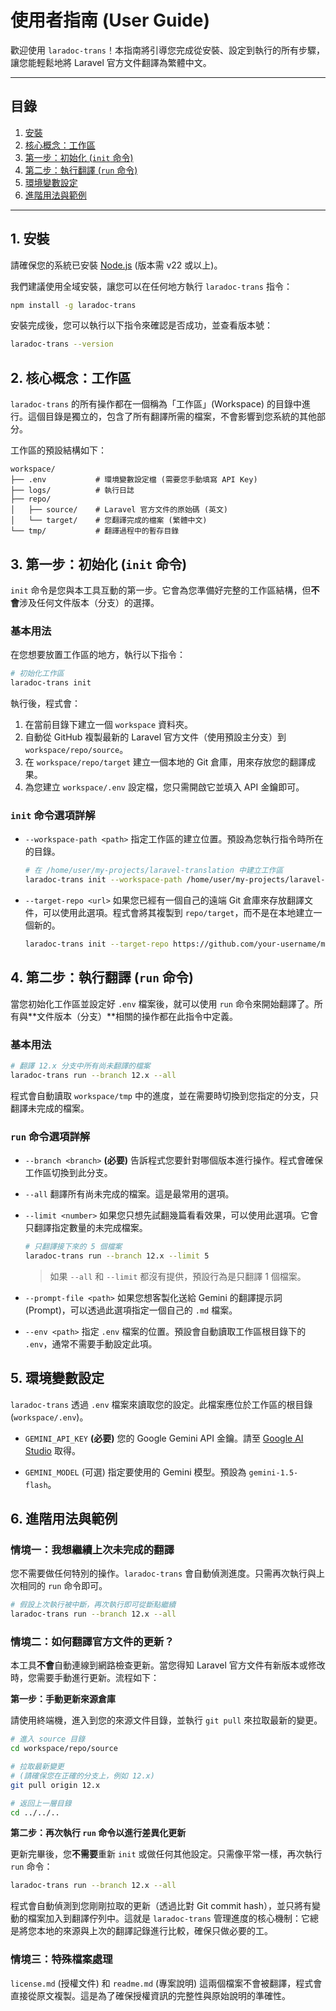 # 使用者指南 (User Guide)

歡迎使用 `laradoc-trans`！本指南將引導您完成從安裝、設定到執行的所有步驟，讓您能輕鬆地將 Laravel 官方文件翻譯為繁體中文。

---

## 目錄

1.  [安裝](#1-安裝)
2.  [核心概念：工作區](#2-核心概念工作區)
3.  [第一步：初始化 (`init` 命令)](#3-第一步初始化-init-命令)
4.  [第二步：執行翻譯 (`run` 命令)](#4-第二步執行翻譯-run-命令)
5.  [環境變數設定](#5-環境變數設定)
6.  [進階用法與範例](#6-進階用法與範例)

---

## 1. 安裝

請確保您的系統已安裝 [Node.js](https://nodejs.org/) (版本需 v22 或以上)。

我們建議使用全域安裝，讓您可以在任何地方執行 `laradoc-trans` 指令：

```bash
npm install -g laradoc-trans
```

安裝完成後，您可以執行以下指令來確認是否成功，並查看版本號：
```bash
laradoc-trans --version
```

## 2. 核心概念：工作區

`laradoc-trans` 的所有操作都在一個稱為「工作區」(Workspace) 的目錄中進行。這個目錄是獨立的，包含了所有翻譯所需的檔案，不會影響到您系統的其他部分。

工作區的預設結構如下：

```
workspace/
├── .env           # 環境變數設定檔 (需要您手動填寫 API Key)
├── logs/          # 執行日誌
├── repo/
│   ├── source/    # Laravel 官方文件的原始碼 (英文)
│   └── target/    # 您翻譯完成的檔案 (繁體中文)
└── tmp/           # 翻譯過程中的暫存目錄
```

## 3. 第一步：初始化 (`init` 命令)

`init` 命令是您與本工具互動的第一步。它會為您準備好完整的工作區結構，但**不會**涉及任何文件版本（分支）的選擇。

### 基本用法

在您想要放置工作區的地方，執行以下指令：

```bash
# 初始化工作區
laradoc-trans init
```

執行後，程式會：
1.  在當前目錄下建立一個 `workspace` 資料夾。
2.  自動從 GitHub 複製最新的 Laravel 官方文件（使用預設主分支）到 `workspace/repo/source`。
3.  在 `workspace/repo/target` 建立一個本地的 Git 倉庫，用來存放您的翻譯成果。
4.  為您建立 `workspace/.env` 設定檔，您只需開啟它並填入 API 金鑰即可。

### `init` 命令選項詳解

-   `--workspace-path <path>`
    指定工作區的建立位置。預設為您執行指令時所在的目錄。
    ```bash
    # 在 /home/user/my-projects/laravel-translation 中建立工作區
    laradoc-trans init --workspace-path /home/user/my-projects/laravel-translation
    ```

-   `--target-repo <url>`
    如果您已經有一個自己的遠端 Git 倉庫來存放翻譯文件，可以使用此選項。程式會將其複製到 `repo/target`，而不是在本地建立一個新的。
    ```bash
    laradoc-trans init --target-repo https://github.com/your-username/my-laravel-docs-zh-tw.git
    ```

## 4. 第二步：執行翻譯 (`run` 命令)

當您初始化工作區並設定好 `.env` 檔案後，就可以使用 `run` 命令來開始翻譯了。所有與**文件版本（分支）**相關的操作都在此指令中定義。

### 基本用法

```bash
# 翻譯 12.x 分支中所有尚未翻譯的檔案
laradoc-trans run --branch 12.x --all
```

程式會自動讀取 `workspace/tmp` 中的進度，並在需要時切換到您指定的分支，只翻譯未完成的檔案。

### `run` 命令選項詳解

-   `--branch <branch>` **(必要)**
    告訴程式您要針對哪個版本進行操作。程式會確保工作區切換到此分支。

-   `--all`
    翻譯所有尚未完成的檔案。這是最常用的選項。

-   `--limit <number>`
    如果您只想先試翻幾篇看看效果，可以使用此選項。它會只翻譯指定數量的未完成檔案。
    ```bash
    # 只翻譯接下來的 5 個檔案
    laradoc-trans run --branch 12.x --limit 5
    ```
    > 如果 `--all` 和 `--limit` 都沒有提供，預設行為是只翻譯 1 個檔案。

-   `--prompt-file <path>`
    如果您想客製化送給 Gemini 的翻譯提示詞 (Prompt)，可以透過此選項指定一個自己的 `.md` 檔案。

-   `--env <path>`
    指定 `.env` 檔案的位置。預設會自動讀取工作區根目錄下的 `.env`，通常不需要手動設定此項。

## 5. 環境變數設定

`laradoc-trans` 透過 `.env` 檔案來讀取您的設定。此檔案應位於工作區的根目錄 (`workspace/.env`)。

-   `GEMINI_API_KEY` **(必要)**
    您的 Google Gemini API 金鑰。請至 [Google AI Studio](https://aistudio.google.com/app/apikey) 取得。

-   `GEMINI_MODEL` (可選)
    指定要使用的 Gemini 模型。預設為 `gemini-1.5-flash`。

## 6. 進階用法與範例

### 情境一：我想繼續上次未完成的翻譯

您不需要做任何特別的操作。`laradoc-trans` 會自動偵測進度。只需再次執行與上次相同的 `run` 命令即可。

```bash
# 假設上次執行被中斷，再次執行即可從斷點繼續
laradoc-trans run --branch 12.x --all
```

### 情境二：如何翻譯官方文件的更新？

本工具**不會**自動連線到網路檢查更新。當您得知 Laravel 官方文件有新版本或修改時，您需要手動進行更新。流程如下：

**第一步：手動更新來源倉庫**

請使用終端機，進入到您的來源文件目錄，並執行 `git pull` 來拉取最新的變更。

```bash
# 進入 source 目錄
cd workspace/repo/source

# 拉取最新變更
# (請確保您在正確的分支上，例如 12.x)
git pull origin 12.x

# 返回上一層目錄
cd ../../..
```

**第二步：再次執行 `run` 命令以進行差異化更新**

更新完畢後，您**不需要**重新 `init` 或做任何其他設定。只需像平常一樣，再次執行 `run` 命令：

```bash
laradoc-trans run --branch 12.x --all
```

程式會自動偵測到您剛剛拉取的更新（透過比對 Git commit hash），並只將有變動的檔案加入到翻譯佇列中。這就是 `laradoc-trans` 管理進度的核心機制：它總是將您本地的來源與上次的翻譯記錄進行比較，確保只做必要的工。

### 情境三：特殊檔案處理

`license.md` (授權文件) 和 `readme.md` (專案說明) 這兩個檔案不會被翻譯，程式會直接從原文複製。這是為了確保授權資訊的完整性與原始說明的準確性。